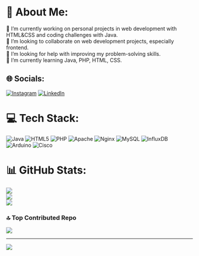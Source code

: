 # 💫 About Me:
🔭 I’m currently working on personal projects in web development with HTML&CSS and coding challenges with Java.<br>👯 I’m looking to collaborate on web development projects, especially frontend.<br>🤝 I’m looking for help with improving my problem-solving skills.<br>🌱 I’m currently learning Java, PHP, HTML, CSS.


## 🌐 Socials:
[![Instagram](https://img.shields.io/badge/Instagram-%23E4405F.svg?logo=Instagram&logoColor=white)](https://instagram.com/caaseey_) [![LinkedIn](https://img.shields.io/badge/LinkedIn-%230077B5.svg?logo=linkedin&logoColor=white)](https://linkedin.com/in/Casey_Cleto_Belen) 

# 💻 Tech Stack:
![Java](https://img.shields.io/badge/java-%23ED8B00.svg?style=flat&logo=openjdk&logoColor=white) ![HTML5](https://img.shields.io/badge/html5-%23E34F26.svg?style=flat&logo=html5&logoColor=white) ![PHP](https://img.shields.io/badge/php-%23777BB4.svg?style=flat&logo=php&logoColor=white) ![Apache](https://img.shields.io/badge/apache-%23D42029.svg?style=flat&logo=apache&logoColor=white) ![Nginx](https://img.shields.io/badge/nginx-%23009639.svg?style=flat&logo=nginx&logoColor=white) ![MySQL](https://img.shields.io/badge/mysql-4479A1.svg?style=flat&logo=mysql&logoColor=white) ![InfluxDB](https://img.shields.io/badge/InfluxDB-22ADF6?style=flat&logo=InfluxDB&logoColor=white) ![Arduino](https://img.shields.io/badge/-Arduino-00979D?style=flat&logo=Arduino&logoColor=white) ![Cisco](https://img.shields.io/badge/cisco-%23049fd9.svg?style=flat&logo=cisco&logoColor=black)
# 📊 GitHub Stats:
![](https://github-readme-stats.vercel.app/api?username=caaseey&theme=tokyonight&hide_border=false&include_all_commits=false&count_private=false)<br/>
![](https://github-readme-streak-stats.herokuapp.com/?user=caaseey&theme=tokyonight&hide_border=false)<br/>
![](https://github-readme-stats.vercel.app/api/top-langs/?username=caaseey&theme=tokyonight&hide_border=false&include_all_commits=false&count_private=false&layout=compact)

### 🔝 Top Contributed Repo
![](https://github-contributor-stats.vercel.app/api?username=caaseey&limit=5&theme=tokyonight&combine_all_yearly_contributions=true)

---
[![](https://visitcount.itsvg.in/api?id=caaseey&icon=5&color=6)](https://visitcount.itsvg.in)

<!-- Proudly created with GPRM ( https://gprm.itsvg.in ) -->
